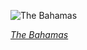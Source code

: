 
![The Bahamas](https://www.gstatic.com/prettyearth/assets/full/1688.jpg)

*[The Bahamas](https://www.google.com/maps/@24.693269,-78.272181,15z/data=!3m1!1e3)*
